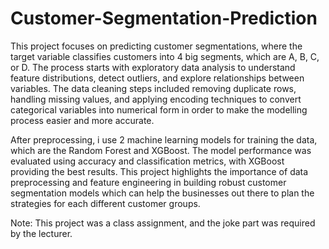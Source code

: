 # Customer-Segmentation-Prediction

This project focuses on predicting customer segmentations, where the target variable classifies customers into 4 big segments, which are A, B, C, or D. The process starts with exploratory data analysis to understand feature distributions, detect outliers, and explore relationships between variables. The data cleaning steps included removing duplicate rows, handling missing values, and applying encoding techniques to convert categorical variables into numerical form in order to make the modelling process easier and more accurate.  

After preprocessing, i use 2 machine learning models for training the data, which are the Random Forest and XGBoost. The model performance was evaluated using accuracy and classification metrics, with XGBoost providing the best results. This project highlights the importance of data preprocessing and feature engineering in building robust customer segmentation models which can help the businesses out there to plan the strategies for each different customer groups.  

Note: This project was a class assignment, and the joke part was required by the lecturer.
